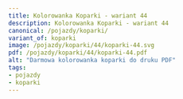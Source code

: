 ```yaml
---
title: Kolorowanka Koparki - wariant 44
description: Kolorowanka Koparki - wariant 44
canonical: /pojazdy/koparki/
variant_of: koparki
image: /pojazdy/koparki/44/koparki-44.svg
pdf: /pojazdy/koparki/44/koparki-44.pdf
alt: "Darmowa kolorowanka koparki do druku PDF"
tags:
- pojazdy
- koparki
---
```

